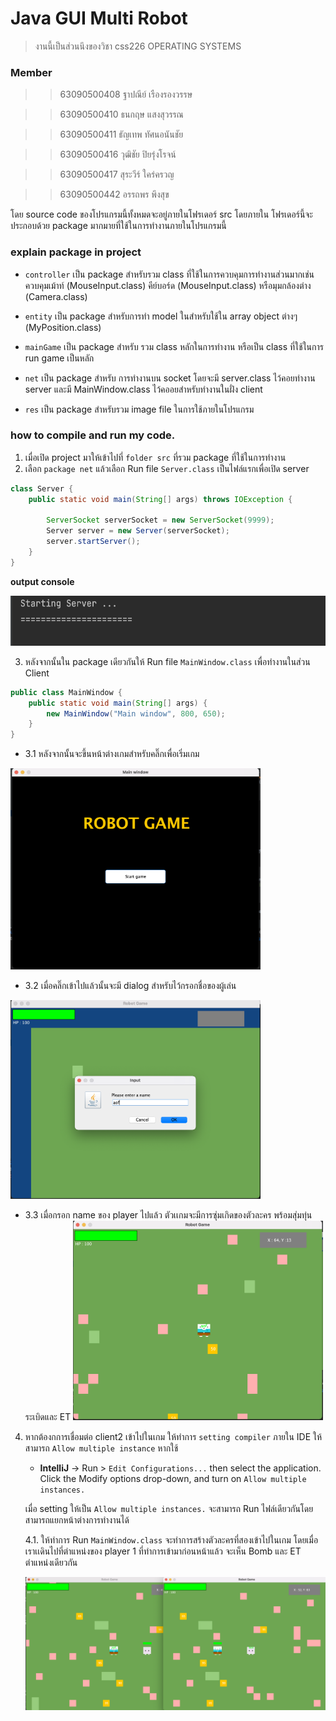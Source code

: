 # Java GUI Multi Robot
> งานนี้เป็นส่วนนึงของวิชา css226 OPERATING SYSTEMS

### Member
>> 63090500408 ฐาปณีย์ เรืองรองวรรษ

>> 63090500410 ธนกฤษ แสงสุวรรณ

>> 63090500411 ธัญเทพ ทัศนอนันชัย

>> 63090500416 วุฒิชัย ปิยรุ่งโรจน์

>> 63090500417 สุระวีร์ ใคร่ครวญ

>> 63090500442 อรรถพร พึงสุข


โดย source code ของโปรแกรมนี้ทั้งหมดจะอยู่ภายในโฟรเดอร์ src โดยภายใน โฟรเดอร์นี้จะประกอบด้วย package มากมายที่ใช้ในการทำงานภายในโปรแกรมนี้



### explain package in project
-   `controller` เป็น package สำหรับรวม class ที่ใช้ในการควบคุมการทำงานส่วนมากเช่น ควบคุมเม้าท์ (MouseInput.class) คีย์บอร์ด (MouseInput.class) หรือมุมกล้องต่าง (Camera.class)

-   `entity` เป็น package สำหรับการทำ model ในสำหรับใช้ใน array object ต่างๆ (MyPosition.class)

-   `mainGame` เป็น package สำหรับ รวม class หลักในการทำงาน หรือเป็น class ที่ใช้ในการ run game เป็นหลัก

-   `net` เป็น package สำหรับ การทำงานบน socket โดยจะมี server.class ไว้คอยทำงาน server และมี MainWindow.class ไว้คออยสำหรับทำงานในฝั่ง client

-   `res` เป็น package สำหรับรวม image file ในการใช้ภายในโปรแกรม 



### how to compile and run my code.
1. เมื่อเปิด project มาให้เข้าไปที่ `folder src` ที่รวม package ที่ใช้ในการทำงาน  
2. เลือก `package net` แล้วเลือก Run file `Server.class` เป็นไฟล์แรกเพื่อเปิด server
```java
class Server {
    public static void main(String[] args) throws IOException {

        ServerSocket serverSocket = new ServerSocket(9999);
        Server server = new Server(serverSocket);
        server.startServer();
    }
}
```

**output console**

<img alt="plot" src="./src/res/forReadMe/img_serverfileRun.png" height="80"/>

3. หลังจากนั้นใน package เดียวกันให้ Run file `MainWindow.class` เพื่อทำงานในส่วน Client 

```java
public class MainWindow {
    public static void main(String[] args) {
        new MainWindow("Main window", 800, 650);
    }
}
```


* 3.1 หลังจากนั้นจะขึ้นหน้าต่างเกมสำหรับคลิ๊กเพื่อเริ่มเกม
<img alt="plot" src="./src/res/forReadMe/img_startgame.png" width="400"/>


* 3.2 เมื่อคลิ๊กเข้าไปแล้วนั้นจะมี dialog สำหรับไว้กรอกชื่อของผู้เล่น
<img alt="plot" src="./src/res/forReadMe/img_inpuName.png" width="400"/>



* 3.3 เมื่อกรอก name ของ player ไปแล้ว ตัวเเกมจะมีการซุ่มเกิดของตัวละคร พร้อมสุ่มทุ่นระเบิดและ ET
  <img alt="plot" src="./src/res/forReadMe/img_client1.png" width="400"/>

4.  หากต้องกการเชื่อมต่อ client2 เข้าไปในเกม ให้ทำการ `setting compiler` ภายใน IDE ให้สามารถ `Allow multiple instance`
      หากใช้ 
     - **IntelliJ** -> Run > `Edit Configurations...` then select the application. Click the Modify options drop-down, and turn on `Allow multiple instances.`
    
      เมื่อ setting ให้เป็น `Allow multiple instances.` จะสามารถ Run ไฟล์เดียวกันโดยสามารถแยกหน้าต่างการทำงานได้ 
  
    4.1.  ให้ทำการ Run `MainWindow.class` จะทำการสร้างตัวละครที่สองเข้าไปในเกม โดยเมื่อเราเเดินไปที่ตำแหน่งของ player 1 ที่ทำการเข้ามาก่อนหน้าแล้ว จะเห็น Bomb และ ET ตำแหน่งเดียวกัน 

    <img alt="plot" src="./src/res/forReadMe/img_multiclient.png" width="500"/>





    













